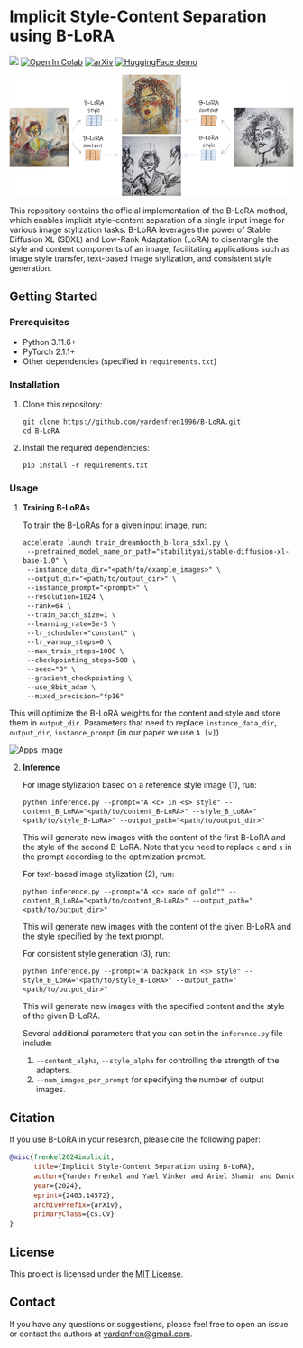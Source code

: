 # Implicit Style-Content Separation using B-LoRA
<a href="https://B-LoRA.github.io/B-LoRA/"><img src="https://img.shields.io/static/v1?label=Project&message=Website&color=blue"></a>
[![Open In Colab](https://colab.research.google.com/assets/colab-badge.svg)](https://colab.research.google.com/github/yardenfren1996/B-LoRA/blob/main/B_LoRA_inference.ipynb) [![arXiv](https://img.shields.io/badge/arXiv-2403.14572-b31b1b.svg)](https://arxiv.org/abs/2403.14572)
[![HuggingFace demo](https://img.shields.io/badge/%F0%9F%A4%97%20Hugging%20Face-Spaces-blue)](https://huggingface.co/spaces/Yardenfren/B-LoRA)

![Teaser Image](docs/teaser_blora.png)

This repository contains the official implementation of the B-LoRA method, which enables implicit style-content separation of a single input image for various image stylization tasks. B-LoRA leverages the power of Stable Diffusion XL (SDXL) and Low-Rank Adaptation (LoRA) to disentangle the style and content components of an image, facilitating applications such as image style transfer, text-based image stylization, and consistent style generation.

## Getting Started

### Prerequisites
- Python 3.11.6+
- PyTorch 2.1.1+
- Other dependencies (specified in `requirements.txt`)

### Installation

1. Clone this repository:
   ```
   git clone https://github.com/yardenfren1996/B-LoRA.git
   cd B-LoRA
   ```

2. Install the required dependencies:
   ```
   pip install -r requirements.txt
   ```

### Usage

1. **Training B-LoRAs**

   To train the B-LoRAs for a given input image, run:
   ```
   accelerate launch train_dreambooth_b-lora_sdxl.py \
    --pretrained_model_name_or_path="stabilityai/stable-diffusion-xl-base-1.0" \
    --instance_data_dir="<path/to/example_images>" \
    --output_dir="<path/to/output_dir>" \
    --instance_prompt="<prompt>" \
    --resolution=1024 \
    --rank=64 \
    --train_batch_size=1 \
    --learning_rate=5e-5 \
    --lr_scheduler="constant" \
    --lr_warmup_steps=0 \
    --max_train_steps=1000 \
    --checkpointing_steps=500 \
    --seed="0" \
    --gradient_checkpointing \
    --use_8bit_adam \
    --mixed_precision="fp16"
      ```
This will optimize the B-LoRA weights for the content and style and store them in  `output_dir`.
Parameters that need to replace  `instance_data_dir`, `output_dir`, `instance_prompt` (in our paper we use `A [v]`)


![Apps Image](docs/apps_method1.png)

2. **Inference**   

   For image stylization based on a reference style image (1), run:
   ```
   python inference.py --prompt="A <c> in <s> style" --content_B_LoRA="<path/to/content_B-LoRA>" --style_B_LoRA="<path/to/style_B-LoRA>" --output_path="<path/to/output_dir>"
   ```
   This will generate new images with the content of the first B-LoRA and the style of the second B-LoRA.
   Note that you need to replace `c` and `s` in the prompt according to the optimization prompt.

   For text-based image stylization (2), run:
   ```
   python inference.py --prompt="A <c> made of gold"" --content_B_LoRA="<path/to/content_B-LoRA>" --output_path="<path/to/output_dir>"
   ```
   This will generate new images with the content of the given B-LoRA and the style specified by the text prompt.

   For consistent style generation (3), run:
   ```
   python inference.py --prompt="A backpack in <s> style" --style_B_LoRA="<path/to/style_B-LoRA>" --output_path="<path/to/output_dir>"
   ```
   This will generate new images with the specified content and the style of the given B-LoRA.


   Several additional parameters that you can set in the `inference.py` file include:
   1. `--content_alpha`, `--style_alpha` for controlling the strength of the adapters.
   2. `--num_images_per_prompt` for specifying the number of output images.

## Citation

If you use B-LoRA in your research, please cite the following paper:

```bibtex
@misc{frenkel2024implicit,
      title={Implicit Style-Content Separation using B-LoRA}, 
      author={Yarden Frenkel and Yael Vinker and Ariel Shamir and Daniel Cohen-Or},
      year={2024},
      eprint={2403.14572},
      archivePrefix={arXiv},
      primaryClass={cs.CV}
}
```

## License

This project is licensed under the [MIT License](LICENSE).

## Contact

If you have any questions or suggestions, please feel free to open an issue or contact the authors at [yardenfren@gmail.com](mailto:yardenfren@gmail.com).
